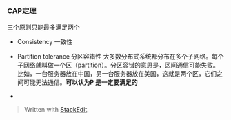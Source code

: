 ### CAP定理
三个原则只能最多满足两个
* Consistency 一致性
* Partition tolerance 分区容错性
大多数分布式系统都分布在多个子网络。每个子网络就叫做一个区（partition）。分区容错的意思是，区间通信可能失败。比如，一台服务器放在中国，另一台服务器放在美国，这就是两个区，它们之间可能无法通信。**可以认为P 是一定要满足的**

* 

> Written with [StackEdit](https://stackedit.io/).
<!--stackedit_data:
eyJoaXN0b3J5IjpbLTE2NDY5MTI2MzMsLTIwNTQyOTY5NzddfQ
==
-->